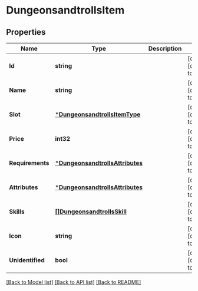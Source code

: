 # DungeonsandtrollsItem

## Properties
Name | Type | Description | Notes
------------ | ------------- | ------------- | -------------
**Id** | **string** |  | [optional] [default to null]
**Name** | **string** |  | [optional] [default to null]
**Slot** | [***DungeonsandtrollsItemType**](dungeonsandtrollsItemType.md) |  | [optional] [default to null]
**Price** | **int32** |  | [optional] [default to null]
**Requirements** | [***DungeonsandtrollsAttributes**](dungeonsandtrollsAttributes.md) |  | [optional] [default to null]
**Attributes** | [***DungeonsandtrollsAttributes**](dungeonsandtrollsAttributes.md) |  | [optional] [default to null]
**Skills** | [**[]DungeonsandtrollsSkill**](dungeonsandtrollsSkill.md) |  | [optional] [default to null]
**Icon** | **string** |  | [optional] [default to null]
**Unidentified** | **bool** |  | [optional] [default to null]

[[Back to Model list]](../README.md#documentation-for-models) [[Back to API list]](../README.md#documentation-for-api-endpoints) [[Back to README]](../README.md)

